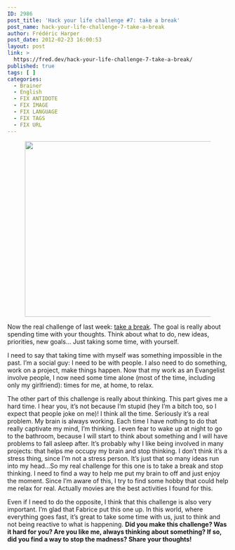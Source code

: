 ```yaml
---
ID: 2986
post_title: 'Hack your life challenge #7: take a break'
post_name: hack-your-life-challenge-7-take-a-break
author: Frédéric Harper
post_date: 2012-02-23 16:00:53
layout: post
link: >
  https://fred.dev/hack-your-life-challenge-7-take-a-break/
published: true
tags: [ ]
categories:
  - Brainer
  - English
  - FIX ANTIDOTE
  - FIX IMAGE
  - FIX LANGUAGE
  - FIX TAGS
  - FIX URL
---
```

<figure><img title="SONY DSC" src="http://fred.dev/wp-content/uploads/2012/02/4337496170_8052a14cac_o-580x400.jpg" alt="" width="580" height="400"/></figure><p>Now the real challenge of last week: <a href="https://fabricecalando.com/hack-your-life-project-take-a-break/" target="_blank" rel="noopener noreferrer">take a break</a>. The goal is really about spending time with your thoughts. Think about what to do, new ideas, priorities, new goals… Just taking some time, with yourself.</p><p>I need to say that taking time with myself was something impossible in the past. I’m a social guy: I need to be with people. I also need to do something, work on a project, make things happen. Now that my work as an Evangelist involve people, I now need some time alone (most of the time, including only my girlfriend): times for me, at home, to relax.</p><p>The other part of this challenge is really about thinking. This part gives me a hard time. I hear you, it’s not because I’m stupid (hey I’m a bitch too, so I expect that people joke on me)! I think all the time. Seriously it’s a real problem. My brain is always working. Each time I have nothing to do that really captivate my mind, I’m thinking. I even fear to wake up at night to go to the bathroom, because I will start to think about something and I will have problems to fall asleep after. It’s probably why I like being involved in many projects: that helps me occupy my brain and stop thinking. I don’t think it’s a stress thing, since I’m not a stress person. It’s just that so many ideas run into my head…So my real challenge for this one is to take a break and stop thinking. I need to find a way to help me put my brain to off and just enjoy the moment. Since I’m aware of this, I try to find some hobby that could help me relax for real. Actually movies are the best activities I found for this.</p><p>Even if I need to do the opposite, I think that this challenge is also very important. I’m glad that Fabrice put this one up. In this world, where everything goes fast, it’s great to take some time with us, just to think and not being reactive to what is happening. <strong>Did you make this challenge? Was it hard for you? Are you like me, always thinking about something? If so, did you find a way to stop the madness? Share your thoughts!</strong></p> 